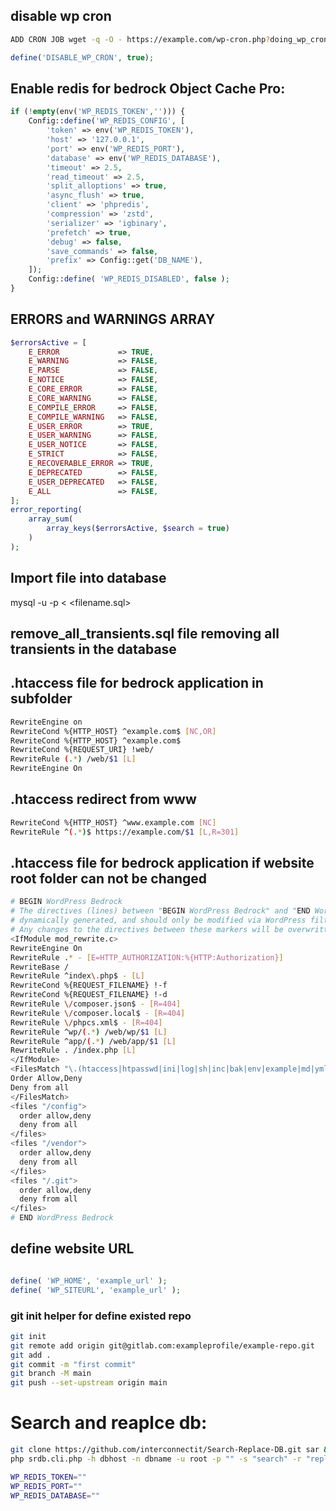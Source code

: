 ## disable wp cron
```sh
ADD CRON JOB wget -q -O - https://example.com/wp-cron.php?doing_wp_cron
```
```php
define('DISABLE_WP_CRON', true);
```
## Enable redis for bedrock Object Cache Pro:
```php
if (!empty(env('WP_REDIS_TOKEN',''))) {
	Config::define('WP_REDIS_CONFIG', [
		'token' => env('WP_REDIS_TOKEN'),
		'host' => '127.0.0.1',
		'port' => env('WP_REDIS_PORT'),
		'database' => env('WP_REDIS_DATABASE'),
		'timeout' => 2.5,
		'read_timeout' => 2.5,
		'split_alloptions' => true,
		'async_flush' => true,
		'client' => 'phpredis',
		'compression' => 'zstd',
		'serializer' => 'igbinary',
		'prefetch' => true,
		'debug' => false,
		'save_commands' => false,
		'prefix' => Config::get('DB_NAME'),
	]);
	Config::define( 'WP_REDIS_DISABLED', false );
}
```

## ERRORS and WARNINGS ARRAY
```php
$errorsActive = [
    E_ERROR             => TRUE,
    E_WARNING           => FALSE,
    E_PARSE             => FALSE,
    E_NOTICE            => FALSE,
    E_CORE_ERROR        => FALSE,
    E_CORE_WARNING      => FALSE,
    E_COMPILE_ERROR     => FALSE,
    E_COMPILE_WARNING   => FALSE,
    E_USER_ERROR        => TRUE,
    E_USER_WARNING      => FALSE,
    E_USER_NOTICE       => FALSE,
    E_STRICT            => FALSE,
    E_RECOVERABLE_ERROR => TRUE,
    E_DEPRECATED        => FALSE,
    E_USER_DEPRECATED   => FALSE,
    E_ALL               => FALSE,
];
error_reporting(
    array_sum(
        array_keys($errorsActive, $search = true)
    )
);
```
## Import file into database
mysql -u <username> -p <databasename> < <filename.sql>

## remove_all_transients.sql file removing all transients in the database

## .htaccess file for bedrock application in subfolder
```sh
RewriteEngine on
RewriteCond %{HTTP_HOST} ^example.com$ [NC,OR]
RewriteCond %{HTTP_HOST} ^example.com$
RewriteCond %{REQUEST_URI} !web/
RewriteRule (.*) /web/$1 [L]
RewriteEngine On
```
## .htaccess redirect from www
```sh
RewriteCond %{HTTP_HOST} ^www.example.com [NC]
RewriteRule ^(.*)$ https://example.com/$1 [L,R=301]
```

## .htaccess file for bedrock application if website root folder can not be changed
```sh
# BEGIN WordPress Bedrock
# The directives (lines) between "BEGIN WordPress Bedrock" and "END WordPress Bedrock" are
# dynamically generated, and should only be modified via WordPress filters.
# Any changes to the directives between these markers will be overwritten.
<IfModule mod_rewrite.c>
RewriteEngine On
RewriteRule .* - [E=HTTP_AUTHORIZATION:%{HTTP:Authorization}]
RewriteBase /
RewriteRule ^index\.php$ - [L]
RewriteCond %{REQUEST_FILENAME} !-f
RewriteCond %{REQUEST_FILENAME} !-d
RewriteRule \/composer.json$ - [R=404]
RewriteRule \/composer.local$ - [R=404]
RewriteRule \/phpcs.xml$ - [R=404]
RewriteRule ^wp/(.*) /web/wp/$1 [L]
RewriteRule ^app/(.*) /web/app/$1 [L]
RewriteRule . /index.php [L]
</IfModule>
<FilesMatch "\.(htaccess|htpasswd|ini|log|sh|inc|bak|env|example|md|yml|gitignore)$">
Order Allow,Deny
Deny from all
</FilesMatch>
<files "/config">
  order allow,deny
  deny from all
</files>
<files "/vendor">
  order allow,deny
  deny from all
</files>
<files "/.git">
  order allow,deny
  deny from all
</files>
# END WordPress Bedrock
```

## define website URL
```php

define( 'WP_HOME', 'example_url' );
define( 'WP_SITEURL', 'example_url' );

```
### git init helper for define existed repo

```sh
git init
git remote add origin git@gitlab.com:exampleprofile/example-repo.git
git add .
git commit -m "first commit"
git branch -M main
git push --set-upstream origin main
```

# Search and reaplce db:
```sh
git clone https://github.com/interconnectit/Search-Replace-DB.git sar && cd sar && rm -fr ./.git
php srdb.cli.php -h dbhost -n dbname -u root -p "" -s "search" -r "replace"
```


```sh
WP_REDIS_TOKEN=""
WP_REDIS_PORT=""
WP_REDIS_DATABASE=""
```
